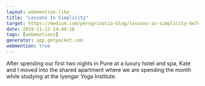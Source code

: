 ```yaml
---
layout: webmention-like
title: "Lessons In Simplicity"
target: https://medium.com/peregrinatio-blog/lessons-in-simplicity-6e7c23cb27cf
date: 2019-11-12 14:44:16
tags: [webmentions]
generator: app.getpocket.com
webmention: true
---
```


After spending our first two nights in Pune at a luxury hotel and spa, Kate and
I moved into the shared apartment where we are spending the month while studying
at the Iyengar Yoga Institute.
